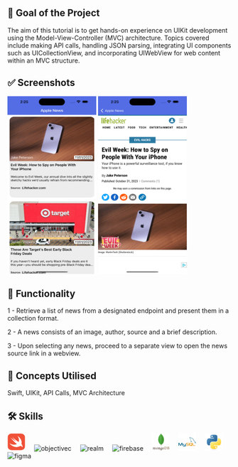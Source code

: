 
## 🎯 Goal of the Project

The aim of this tutorial is to get hands-on experience on UIKit development using the Model-View-Controller (MVC) architecture. Topics covered include making API calls, handling JSON parsing, integrating UI components such as UICollectionView, and incorporating UIWebView for web content within an MVC structure.

## ✅ Screenshots

<p align="left">
<img src="https://github.com/hadiachaudhary10/NewsAPI/blob/main/Simulator%20Screen%20Shot%20-%20iPhone%2014%20Pro%20Max%20-%202023-11-10%20at%2014.25.13.png" width="200" height="400" />
<img src="https://github.com/hadiachaudhary10/NewsAPI/blob/main/Simulator%20Screen%20Shot%20-%20iPhone%2014%20Pro%20Max%20-%202023-11-10%20at%2014.25.20.png" width="200" height="400" />
</p>

## 🚀 Functionality
<p> 1 - Retrieve a list of news from a designated endpoint and present them in a collection format.</p>
<p> 2 - A news consists of an image, author, source and a brief description.</p>
<p> 3 - Upon selecting any news, proceed to a separate view to open the news source link in a webview.</p>

## 💯 Concepts Utilised
Swift, UIKit, API Calls, MVC Architecture


## 🛠 Skills
<p align="left">
  <img src="https://raw.githubusercontent.com/devicons/devicon/master/icons/swift/swift-original.svg" alt="swift" width="40" height="40"/>
  &nbsp; &nbsp;
   <img src="https://www.vectorlogo.zone/logos/apple_objectivec/apple_objectivec-icon.svg" alt="objectivec" width="40" height="40"/>
  &nbsp; &nbsp;
   <img src="https://raw.githubusercontent.com/bestofjs/bestofjs-webui/8665e8c267a0215f3159df28b33c365198101df5/public/logos/realm.svg" alt="realm" width="40" height="40"/>
  &nbsp; &nbsp;
  <img src="https://www.vectorlogo.zone/logos/firebase/firebase-icon.svg" alt="firebase" width="40" height="40"/>
  &nbsp; &nbsp;
  <img src="https://raw.githubusercontent.com/devicons/devicon/master/icons/mongodb/mongodb-original-wordmark.svg" alt="mongodb" width="40" height="40"/>
  &nbsp; &nbsp;
  <img src="https://raw.githubusercontent.com/devicons/devicon/master/icons/mysql/mysql-original-wordmark.svg" alt="mysql" width="40" height="40"/> 
  &nbsp; &nbsp;
  <img src="https://raw.githubusercontent.com/devicons/devicon/master/icons/python/python-original.svg" alt="python" width="40" height="40"/>
  &nbsp; &nbsp;
   <img src="https://www.vectorlogo.zone/logos/figma/figma-icon.svg" alt="figma" width="40" height="40"/> 
  &nbsp; &nbsp;
</p>
